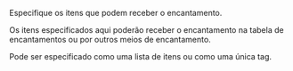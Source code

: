 Especifique os itens que podem receber o encantamento.

Os itens especificados aqui poderão receber o encantamento na tabela de encantamentos ou
por outros meios de encantamento.

Pode ser especificado como uma lista de itens ou como uma única tag.

